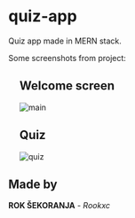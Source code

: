 # quiz-app
Quiz app made in MERN stack.


Some screenshots from project:
<div style="padding-left: 20px">
  <h2> Welcome screen </h2>
  <img src="https://i.ibb.co/FVdDTJy/image2.png" alt="main"> <br>
   <h2> Quiz </h2>
  <img src="https://i.ibb.co/n0CHD6f/image1.png" alt="quiz"> <br>
</div>


## Made by
**ROK ŠEKORANJA** - *Rookxc*

